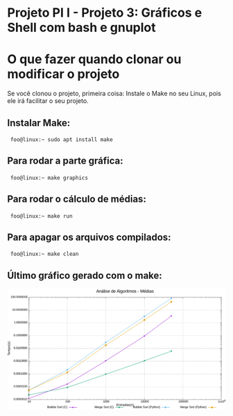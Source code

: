 # Projeto PI I - Projeto 3: Gráficos e Shell com bash e gnuplot

# O que fazer quando clonar ou modificar o projeto

Se você clonou o projeto, primeira coisa: Instale o Make no seu Linux, pois ele irá facilitar o seu projeto.

## Instalar Make:

```
 foo@linux:~ sudo apt install make
```

## Para rodar a parte gráfica:

```
 foo@linux:~ make graphics
```

## Para rodar o cálculo de médias:

```
 foo@linux:~ make run
```

## Para apagar os arquivos compilados:

```
 foo@linux:~ make clean
```

## Último gráfico gerado com o make:

<img src = "./src/Análise de Algoritmos - Médias.png">
